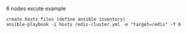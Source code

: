 6 nodes
excute example
```
create hosts files (define ansible inventory)
ansible-playbook -i hosts redis-cluster.yml -e "target=redis" -f 6
```
